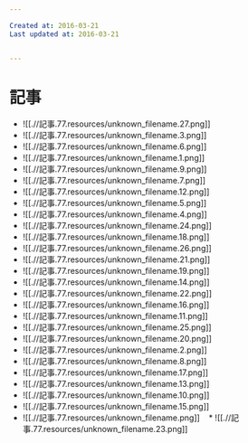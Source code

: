 ```yaml
---

Created at: 2016-03-21
Last updated at: 2016-03-21


---
```


# 記事


* ![[.//記事.77.resources/unknown_filename.27.png]]
* ![[.//記事.77.resources/unknown_filename.3.png]]
* ![[.//記事.77.resources/unknown_filename.6.png]]
* ![[.//記事.77.resources/unknown_filename.1.png]]
* ![[.//記事.77.resources/unknown_filename.9.png]]
* ![[.//記事.77.resources/unknown_filename.7.png]]
* ![[.//記事.77.resources/unknown_filename.12.png]]
* ![[.//記事.77.resources/unknown_filename.5.png]]
* ![[.//記事.77.resources/unknown_filename.4.png]]
* ![[.//記事.77.resources/unknown_filename.24.png]]
* ![[.//記事.77.resources/unknown_filename.18.png]]
* ![[.//記事.77.resources/unknown_filename.26.png]]
* ![[.//記事.77.resources/unknown_filename.21.png]]
* ![[.//記事.77.resources/unknown_filename.19.png]]
* ![[.//記事.77.resources/unknown_filename.14.png]]
* ![[.//記事.77.resources/unknown_filename.22.png]]
* ![[.//記事.77.resources/unknown_filename.16.png]]
* ![[.//記事.77.resources/unknown_filename.11.png]]
* ![[.//記事.77.resources/unknown_filename.25.png]]
* ![[.//記事.77.resources/unknown_filename.20.png]]
* ![[.//記事.77.resources/unknown_filename.2.png]]
* ![[.//記事.77.resources/unknown_filename.8.png]]
* ![[.//記事.77.resources/unknown_filename.17.png]]
* ![[.//記事.77.resources/unknown_filename.13.png]]
* ![[.//記事.77.resources/unknown_filename.10.png]]
* ![[.//記事.77.resources/unknown_filename.15.png]]
* ![[.//記事.77.resources/unknown_filename.png]]
   * ![[.//記事.77.resources/unknown_filename.23.png]]

